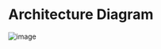 # Architecture Diagram
![image](https://user-images.githubusercontent.com/60328615/220772030-e9e043b5-9b6e-4978-b942-ea970f3271ec.png)